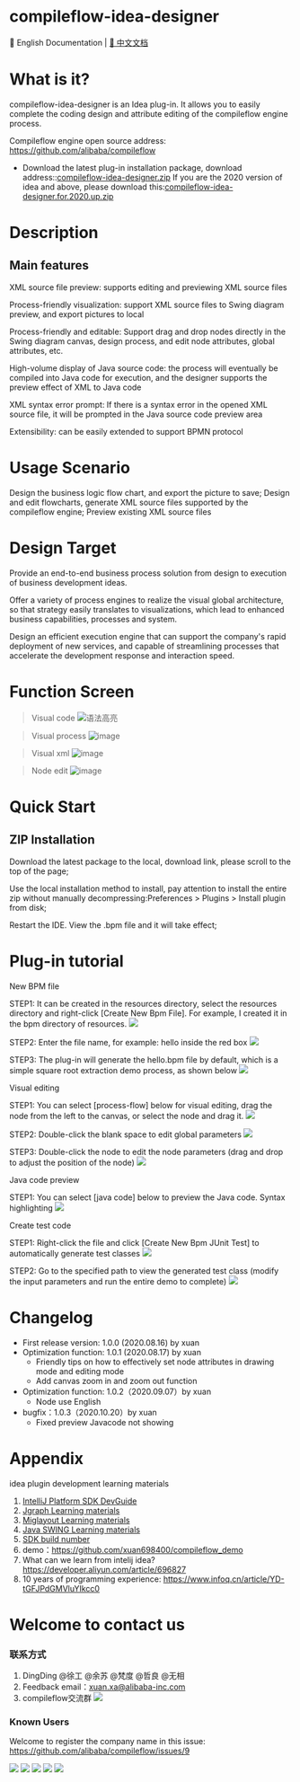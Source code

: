 # compileflow-idea-designer

📖 English Documentation | [📖 中文文档](README_CN.md)

# What is it?
compileflow-idea-designer is an Idea plug-in. It allows you to easily complete the coding design and attribute editing of the compileflow engine process.

Compileflow engine open source address: https://github.com/alibaba/compileflow

* Download the latest plug-in installation package, download address::[compileflow-idea-designer.zip](doc/designer/compileflow-idea-designer-1.0.3.zip)
If you are the 2020 version of idea and above, please download this:[compileflow-idea-designer.for.2020.up.zip](doc/designer/compileflow-idea-designer-1.0.3.for.2020.up.zip)

# Description
## Main features
XML source file preview: supports editing and previewing XML source files

Process-friendly visualization: support XML source files to Swing diagram preview, and export pictures to local


Process-friendly and editable: Support drag and drop nodes directly in the Swing diagram canvas, design process, and edit node attributes, global attributes, etc.

High-volume display of Java source code: the process will eventually be compiled into Java code for execution, and the designer supports the preview effect of XML to Java code

XML syntax error prompt: If there is a syntax error in the opened XML source file, it will be prompted in the Java source code preview area

Extensibility: can be easily extended to support BPMN protocol





# Usage Scenario
Design the business logic flow chart, and export the picture to save;
Design and edit flowcharts, generate XML source files supported by the compileflow engine;
Preview existing XML source files

# Design Target

Provide an end-to-end business process solution from design to execution of business development ideas.

Offer a variety of process engines to realize the visual global architecture, so that strategy easily translates to visualizations, which lead to enhanced business capabilities, processes and system.


Design an efficient execution engine that can support the company's rapid deployment of new services, and capable of streamlining processes that accelerate the development response and interaction speed.

# Function Screen
> Visual code
![语法高亮](doc/image/pre_javacode.png)

> Visual process
![image](doc/image/pre_chat.png)

> Visual xml
![image](doc/image/pre_xml.png)

> Node edit
![image](doc/image/pre_edit.png)

# Quick Start
## ZIP Installation
Download the latest package to the local, download link, please scroll to the top of the page;

Use the local installation method to install, pay attention to install the entire zip without manually decompressing:Preferences > Plugins > Install plugin from disk;

Restart the IDE. View the .bpm file and it will take effect;

# Plug-in tutorial
New BPM file

STEP1: It can be created in the resources directory, select the resources directory and right-click [Create New Bpm File]. For example, I created it in the bpm directory of resources.
![](doc/image/designer_1.png)

STEP2: Enter the file name, for example: hello inside the red box
![](doc/image/designer_2.png)


STEP3: The plug-in will generate the hello.bpm file by default, which is a simple square root extraction demo process, as shown below
![](doc/image/designer_3.png)


Visual editing

STEP1: You can select [process-flow] below for visual editing, drag the node from the left to the canvas, or select the node and drag it.
![](doc/image/designer_4.png)

STEP2: Double-click the blank space to edit global parameters
![](doc/image/designer_5.png)

STEP3: Double-click the node to edit the node parameters (drag and drop to adjust the position of the node)
![](doc/image/designer_6.png)


Java code preview

STEP1: You can select [java code] below to preview the Java code. Syntax highlighting
![](doc/image/pre_javacode.png)

Create test code

STEP1: Right-click the file and click [Create New Bpm JUnit Test] to automatically generate test classes
![](doc/image/designer_7.png)

STEP2: Go to the specified path to view the generated test class (modify the input parameters and run the entire demo to complete)
![](doc/image/designer_8.png)

# Changelog
* First release version: 1.0.0 (2020.08.16) by xuan
* Optimization function: 1.0.1 (2020.08.17) by xuan
    * Friendly tips on how to effectively set node attributes in drawing mode and editing mode
    * Add canvas zoom in and zoom out function
* Optimization function: 1.0.2（2020.09.07）by xuan
    * Node use English
* bugfix：1.0.3（2020.10.20）by xuan
    * Fixed preview Javacode not showing

# Appendix
idea plugin development learning materials

1. [IntelliJ Platform SDK DevGuide](https://www.jetbrains.org/intellij/sdk/docs/welcome.html)
2. [Jgraph Learning materials](https://jgraph.github.io/mxgraph/docs/tutorial.html)
3. [Miglayout Learning materials](http://www.miglayout.com/whitepaper.html)
4. [Java SWING Learning materials](https://docs.oracle.com/javase/tutorial/uiswing/components/table.html)
5. [SDK build number](http://www.jetbrains.org/intellij/sdk/docs/basics/getting_started/build_number_ranges.html)
6. demo：https://github.com/xuan698400/compileflow_demo
7. What can we learn from intelij idea? https://developer.aliyun.com/article/696827
8. 10 years of programming experience: https://www.infoq.cn/article/YD-tGFJPdGMVluYIkcc0 

# Welcome to contact us

### 联系方式

1. DingDing @徐工 @余苏 @梵度 @哲良  @无相
2. Feedback email：xuan.xa@alibaba-inc.com
3. compileflow交流群
![](doc/image/gs.jpg)


### Known Users
Welcome to register the company name in this issue: https://github.com/alibaba/compileflow/issues/9

![](doc/image/known_users/alibaba.png)
![](doc/image/known_users/alipay.png)
![](doc/image/known_users/aliyun.png)
![](doc/image/known_users/taobao.png)
![](doc/image/known_users/tmall.png)


